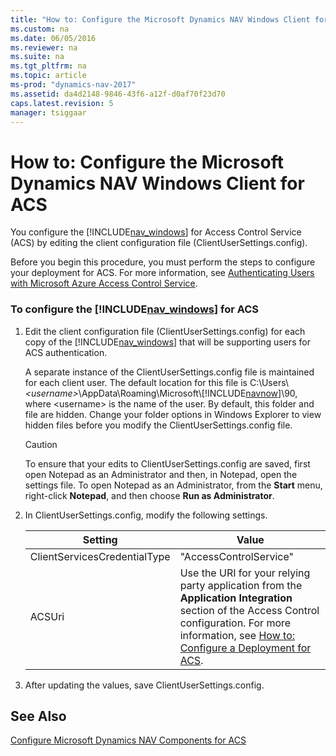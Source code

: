 ```yaml
---
title: "How to: Configure the Microsoft Dynamics NAV Windows Client for ACS"
ms.custom: na
ms.date: 06/05/2016
ms.reviewer: na
ms.suite: na
ms.tgt_pltfrm: na
ms.topic: article
ms-prod: "dynamics-nav-2017"
ms.assetid: da4d2148-9846-43f6-a12f-d0af70f23d70
caps.latest.revision: 5
manager: tsiggaar
---
```

# How to: Configure the Microsoft Dynamics NAV Windows Client for ACS
You configure the [!INCLUDE[nav_windows](includes/nav_windows_md.md)] for Access Control Service \(ACS\) by editing the client configuration file \(ClientUserSettings.config\).  
  
 Before you begin this procedure, you must perform the steps to configure your deployment for ACS. For more information, see [Authenticating Users with Microsoft Azure Access Control Service](Authenticating-Users-with-Microsoft-Azure-Access-Control-Service.md).  
  
### To configure the [!INCLUDE[nav_windows](includes/nav_windows_md.md)] for ACS  
  
1.  Edit the client configuration file \(ClientUserSettings.config\) for each copy of the [!INCLUDE[nav_windows](includes/nav_windows_md.md)] that will be supporting users for ACS authentication.  
  
     A separate instance of the ClientUserSettings.config file is maintained for each client user. The default location for this file is C:\\Users\\*\<username>*\\AppData\\Roaming\\Microsoft\\[!INCLUDE[navnow](includes/navnow_md.md)]\\90, where \<username> is the name of the user. By default, this folder and file are hidden. Change your folder options in Windows Explorer to view hidden files before you modify the ClientUserSettings.config file.  
  
    > [!CAUTION]  
    >  To ensure that your edits to ClientUserSettings.config are saved, first open Notepad as an Administrator and then, in Notepad, open the settings file. To open Notepad as an Administrator, from the **Start** menu, right-click **Notepad**, and then choose **Run as Administrator**.  
  
2.  In ClientUserSettings.config, modify the following settings.  
  
    |Setting|Value|  
    |-------------|-----------|  
    |ClientServicesCredentialType|"AccessControlService"|  
    |ACSUri|Use the URI for your relying party application from the **Application Integration** section of the Access Control configuration. For more information, see [How to: Configure a Deployment for ACS](How%20to:%20Configure%20a%20Deployment%20for%20ACS.md).|  
  
3.  After updating the values, save ClientUserSettings.config.  
  
## See Also  
 [Configure Microsoft Dynamics NAV Components for ACS](Configure-Microsoft-Dynamics-NAV-Components-for-ACS.md)